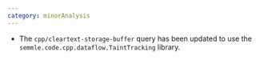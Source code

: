 ```yaml
---
category: minorAnalysis
---
```

* The `cpp/cleartext-storage-buffer` query has been updated to use the `semmle.code.cpp.dataflow.TaintTracking` library.
